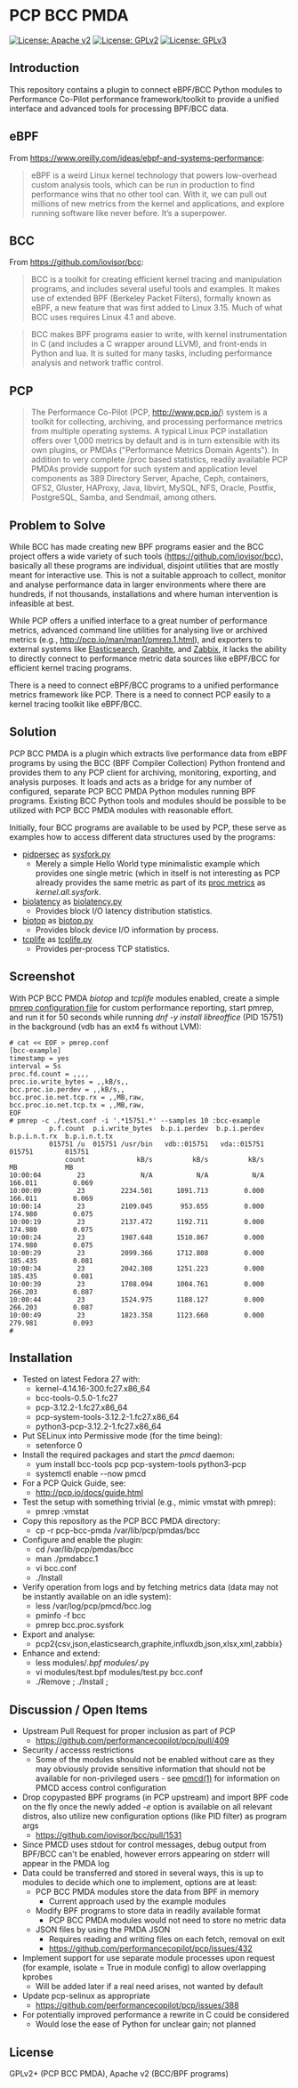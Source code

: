 # PCP BCC PMDA

[![License: Apache v2](https://img.shields.io/badge/license-Apache%20v2-brightgreen.svg)](https://www.apache.org/licenses/LICENSE-2.0)
[![License: GPLv2](https://img.shields.io/badge/license-GPLv2-brightgreen.svg)](https://www.gnu.org/licenses/old-licenses/gpl-2.0.en.html)
[![License: GPLv3](https://img.shields.io/badge/license-GPLv3-brightgreen.svg)](https://www.gnu.org/licenses/gpl-3.0)

## Introduction

This repository contains a plugin to connect eBPF/BCC Python modules
to Performance Co-Pilot performance framework/toolkit to provide a
unified interface and advanced tools for processing BPF/BCC data.

## eBPF

From https://www.oreilly.com/ideas/ebpf-and-systems-performance:

> eBPF is a weird Linux kernel technology that powers low-overhead custom analysis tools, which can be run in production to find performance wins that no other tool can. With it, we can pull out millions of new metrics from the kernel and applications, and explore running software like never before. It’s a superpower.

## BCC

From https://github.com/iovisor/bcc:

> BCC is a toolkit for creating efficient kernel tracing and manipulation programs, and includes several useful tools and examples. It makes use of extended BPF (Berkeley Packet Filters), formally known as eBPF, a new feature that was first added to Linux 3.15. Much of what BCC uses requires Linux 4.1 and above.

> BCC makes BPF programs easier to write, with kernel instrumentation in C (and includes a C wrapper around LLVM), and front-ends in Python and lua. It is suited for many tasks, including performance analysis and network traffic control.

## PCP

> The Performance Co-Pilot (PCP, http://www.pcp.io/) system is a toolkit for collecting, archiving, and processing performance metrics from multiple operating systems. A typical Linux PCP installation offers over 1,000 metrics by default and is in turn extensible with its own plugins, or PMDAs ("Performance Metrics Domain Agents"). In addition to very complete /proc based statistics, readily available PCP PMDAs provide support for such system and application level components as 389 Directory Server, Apache, Ceph, containers, GFS2, Gluster, HAProxy, Java, libvirt, MySQL, NFS, Oracle, Postfix, PostgreSQL, Samba, and Sendmail, among others.

## Problem to Solve

While BCC has made creating new BPF programs easier and the BCC project
offers a wide variety of such tools (https://github.com/iovisor/bcc),
basically all these programs are individual, disjoint utilities that are
mostly meant for interactive use. This is not a suitable approach to
collect, monitor and analyse performance data in larger environments
where there are hundreds, if not thousands, installations and where
human intervention is infeasible at best.

While PCP offers a unified interface to a great number of performance
metrics, advanced command line utilities for analysing live or archived
metrics (e.g., http://pcp.io/man/man1/pmrep.1.html), and exporters to
external systems like
[Elasticsearch](http://pcp.io/man/man1/pcp2elasticsearch.1.html),
[Graphite](http://pcp.io/man/man1/pcp2graphite.1.html), and
[Zabbix](http://pcp.io/man/man1/pcp2zabbix.1.html), it lacks the ability
to directly connect to performance metric data sources like eBPF/BCC for
efficient kernel tracing programs.

There is a need to connect eBPF/BCC programs to a unified performance
metrics framework like PCP. There is a need to connect PCP easily to a
kernel tracing toolkit like eBPF/BCC.

## Solution

PCP BCC PMDA is a plugin which extracts live performance data from eBPF
programs by using the BCC (BPF Compiler Collection) Python frontend and
provides them to any PCP client for archiving, monitoring, exporting,
and analysis purposes. It loads and acts as a bridge for any number of
configured, separate PCP BCC PMDA Python modules running BPF programs.
Existing BCC Python tools and modules should be possible to be utilized
with PCP BCC PMDA modules with reasonable effort.

Initially, four BCC programs are available to be used by PCP, these serve
as examples how to access different data structures used by the programs:

* [pidpersec](https://github.com/iovisor/bcc/blob/master/tools/pidpersec.py)
as [sysfork.py](modules/sysfork.py)
  * Merely a simple Hello World type minimalistic example which provides
    one single metric (which in itself is not interesting as PCP already
    provides the same metric as part of its [proc metrics](http://pcp.io/man/man1/pmdaproc.1.html)
    as _kernel.all.sysfork_.
* [biolatency](https://github.com/iovisor/bcc/blob/master/tools/biolatency.py)
as [biolatency.py](modules/biolatency.py)
  * Provides block I/O latency distribution statistics.
* [biotop](https://github.com/iovisor/bcc/blob/master/tools/biotop.py)
as [biotop.py](modules/biotop.py)
  * Provides block device I/O information by process.
* [tcplife](https://github.com/iovisor/bcc/blob/master/tools/tcplife.py)
as [tcplife.py](modules/tcplife.py)
  * Provides per-process TCP statistics.

## Screenshot

With PCP BCC PMDA _biotop_ and _tcplife_ modules enabled, create a simple
[pmrep configuration file](http://pcp.io/man/man5/pmrep.conf.5.html)
for custom performance reporting, start pmrep, and run it for 50 seconds
while running _dnf -y install libreoffice_ (PID 15751) in the background
(vdb has an ext4 fs without LVM):

```Shell
# cat << EOF > pmrep.conf
[bcc-example]
timestamp = yes
interval = 5s
proc.fd.count = ,,,,
proc.io.write_bytes = ,,kB/s,,
bcc.proc.io.perdev = ,,kB/s,,
bcc.proc.io.net.tcp.rx = ,,MB,raw,
bcc.proc.io.net.tcp.tx = ,,MB,raw,
EOF
# pmrep -c ./test.conf -i '.*15751.*' --samples 10 :bcc-example
          p.f.count  p.i.write_bytes  b.p.i.perdev  b.p.i.perdev  b.p.i.n.t.rx  b.p.i.n.t.tx
          015751 /u  015751 /usr/bin   vdb::015751   vda::015751        015751        015751
              count             kB/s          kB/s          kB/s            MB            MB
10:00:04         23              N/A           N/A           N/A       166.011         0.069
10:00:09         23         2234.501      1891.713         0.000       166.011         0.069
10:00:14         23         2109.045       953.655         0.000       174.980         0.075
10:00:19         23         2137.472      1192.711         0.000       174.980         0.075
10:00:24         23         1987.648      1510.867         0.000       174.980         0.075
10:00:29         23         2099.366      1712.808         0.000       185.435         0.081
10:00:34         23         2042.308      1251.223         0.000       185.435         0.081
10:00:39         23         1708.094      1004.761         0.000       266.203         0.087
10:00:44         23         1524.975      1188.127         0.000       266.203         0.087
10:00:49         23         1823.358      1123.660         0.000       279.981         0.093
# 
```

## Installation

* Tested on latest Fedora 27 with:
  * kernel-4.14.16-300.fc27.x86_64
  * bcc-tools-0.5.0-1.fc27
  * pcp-3.12.2-1.fc27.x86_64
  * pcp-system-tools-3.12.2-1.fc27.x86_64
  * python3-pcp-3.12.2-1.fc27.x86_64
* Put SELinux into Permissive mode (for the time being):
  * setenforce 0
* Install the required packages and start the _pmcd_ daemon:
  * yum install bcc-tools pcp pcp-system-tools python3-pcp
  * systemctl enable --now pmcd
* For a PCP Quick Guide, see:
  * http://pcp.io/docs/guide.html
* Test the setup with something trivial (e.g., mimic vmstat with pmrep):
  * pmrep :vmstat
* Copy this repository as the PCP BCC PMDA directory:
  * cp -r pcp-bcc-pmda /var/lib/pcp/pmdas/bcc
* Configure and enable the plugin:
  * cd /var/lib/pcp/pmdas/bcc
  * man ./pmdabcc.1
  * vi bcc.conf
  * ./Install
* Verify operation from logs and by fetching metrics data (data may not
  be instantly available on an idle system):
  * less /var/log/pcp/pmcd/bcc.log
  * pminfo -f bcc
  * pmrep bcc.proc.sysfork
* Export and analyse:
  * pcp2{csv,json,elasticsearch,graphite,influxdb,json,xlsx,xml,zabbix}
* Enhance and extend:
  * less modules/*.bpf modules/*.py
  * vi modules/test.bpf modules/test.py bcc.conf
  * ./Remove ; ./Install ;

## Discussion / Open Items

* Upstream Pull Request for proper inclusion as part of PCP
  * https://github.com/performancecopilot/pcp/pull/409
* Security / accesss restrictions
  * Some of the modules should not be enabled without care as they may
    obviously provide sensitive information that should not be available
    for non-privileged users - see [pmcd(1)](http://pcp.io/man/man1/pmcd.1.html)
    for information on PMCD access control configuration
* Drop copypasted BPF programs (in PCP upstream) and import BPF code on the
  fly once the newly added _-e_ option is available on all relevant distros,
  also utilize new configuration options (like PID filter) as program args
  * https://github.com/iovisor/bcc/pull/1531
* Since PMCD uses stdout for control messages, debug output from BPF/BCC
  can't be enabled, however errors appearing on stderr will appear in
  the PMDA log
* Data could be transferred and stored in several ways, this is up to
  modules to decide which one to implement, options are at least:
  * PCP BCC PMDA modules store the data from BPF in memory
    * Current approach used by the example modules
  * Modify BPF programs to store data in readily available format
    * PCP BCC PMDA modules would not need to store no metric data
  * JSON files by using the PMDA JSON
    * Requires reading and writing files on each fetch, removal on exit
    * https://github.com/performancecopilot/pcp/issues/432
* Implement support for use separate module processes upon request (for
  example, isolate = True in module config) to allow overlapping kprobes
  * Will be added later if a real need arises, not wanted by default
* Update pcp-selinux as appropriate
  * https://github.com/performancecopilot/pcp/issues/388
* For potentially improved performance a rewrite in C could be considered
  * Would lose the ease of Python for unclear gain; not planned

## License

GPLv2+ (PCP BCC PMDA), Apache v2 (BCC/BPF programs)
